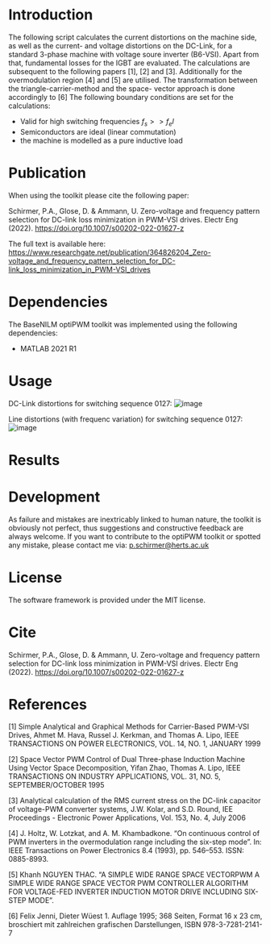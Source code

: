 # Introduction
The following script calculates the current distortions on the machine
side, as well as the current- and voltage distortions on the DC-Link, for
a standard 3-phase machine with voltage soure inverter (B6-VSI).
Apart from that, fundamental losses for the IGBT are evaluated. The 
calculations are subsequent to the following papers [1], [2] and [3].
Additionally for the overmodulation region [4] and [5] are utilised.
The transformation between the triangle-carrier-method and the space-
vector approach is done accordingly to [6]
The following boundary conditions are set for the calculations:

- Valid for high switching frequencies $f_s >> f_el$
- Semiconductors are ideal (linear commutation)
- the machine is modelled as a pure inductive load

# Publication
When using the toolkit please cite the following paper:

Schirmer, P.A., Glose, D. & Ammann, U. Zero-voltage and frequency pattern selection for DC-link loss minimization in PWM-VSI drives. Electr Eng (2022). https://doi.org/10.1007/s00202-022-01627-z

The full text is available here:
https://www.researchgate.net/publication/364826204_Zero-voltage_and_frequency_pattern_selection_for_DC-link_loss_minimization_in_PWM-VSI_drives

# Dependencies
The BaseNILM optiPWM toolkit was implemented using the following dependencies:

- MATLAB 2021 R1

# Usage
DC-Link distortions for switching sequence 0127:
![image](https://user-images.githubusercontent.com/66561268/198819783-e4b30df9-353b-4520-84f1-7fbcf4ec3613.png)

Line distortions (with frequenc variation) for switching sequence 0127:
![image](https://user-images.githubusercontent.com/66561268/198819837-51364abd-af30-4699-ae0b-d4ac56017002.png)

# Results

# Development
As failure and mistakes are inextricably linked to human nature, the toolkit is obviously not perfect, 
thus suggestions and constructive feedback are always welcome. If you want to contribute to the optiPWM 
toolkit or spotted any mistake, please contact me via: p.schirmer@herts.ac.uk

# License
The software framework is provided under the MIT license.

# Cite
Schirmer, P.A., Glose, D. & Ammann, U. Zero-voltage and frequency pattern selection for DC-link loss minimization in PWM-VSI drives. Electr Eng (2022). https://doi.org/10.1007/s00202-022-01627-z

# References
[1] Simple Analytical and Graphical Methods for Carrier-Based PWM-VSI
Drives, Ahmet M. Hava, Russel J. Kerkman, and Thomas A. Lipo, 
IEEE TRANSACTIONS ON POWER ELECTRONICS, VOL. 14, NO. 1, JANUARY 1999

[2] Space Vector PWM Control of Dual Three-phase Induction Machine Using
Vector Space Decomposition, Yifan Zhao, Thomas A. Lipo, IEEE TRANSACTIONS
ON INDUSTRY APPLICATIONS, VOL. 31, NO. 5, SEPTEMBER/OCTOBER 1995
 
[3] Analytical calculation of the RMS current stress on the DC-link 
capacitor of voltage-PWM converter systems, J.W. Kolar, and S.D. Round, 
IEE Proceedings - Electronic Power Applications, Vol. 153, No. 4, 
July 2006

[4] J. Holtz, W. Lotzkat, and A. M. Khambadkone. “On continuous control 
of PWM inverters in the overmodulation range including the six-step mode”.
In: IEEE Transactions on Power Electronics 8.4 (1993),
pp. 546–553. ISSN: 0885-8993.

[5] Khanh NGUYEN THAC. “A SIMPLE WIDE RANGE SPACE VECTORPWM
A SIMPLE WIDE RANGE SPACE VECTOR PWM CONTROLLER ALGORITHM
FOR VOLTAGE-FED INVERTER INDUCTION MOTOR DRIVE INCLUDING
SIX-STEP MODE”.

[6] Felix Jenni, Dieter Wüest 1. Auflage 1995; 368 Seiten, Format 16 x 23 cm, broschiert mit 
zahlreichen grafischen Darstellungen, ISBN 978-3-7281-2141-7

